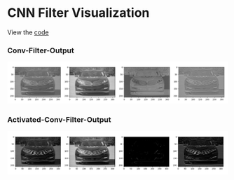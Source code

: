 # CNN Filter Visualization

View the [code](CNN-filter-visualisation.py)

### Conv-Filter-Output
![alt text](https://github.com/kevin3010/computer-vision/blob/master/CNN-pytorch/output-images/conv-output.png?raw=true)

### Activated-Conv-Filter-Output
![alt text](https://github.com/kevin3010/computer-vision/blob/master/CNN-pytorch/output-images/activated-conv-output.png?raw=true)
